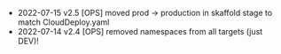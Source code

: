 * 2022-07-15 v2.5 [OPS] moved prod -> production in skaffold stage to match CloudDeploy.yaml
* 2022-07-14 v2.4 [OPS] removed namespaces from all targets (just DEV)!
